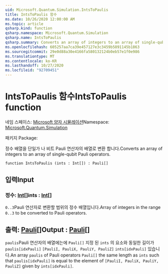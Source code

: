 ```yaml
---
uid: Microsoft.Quantum.Simulation.IntsToPaulis
title: IntsToPaulis 함수
ms.date: 10/26/2020 12:00:00 AM
ms.topic: article
qsharp.kind: function
qsharp.namespace: Microsoft.Quantum.Simulation
qsharp.name: IntsToPaulis
qsharp.summary: Converts an array of integers to an array of single-qubit Pauli operators.
ms.openlocfilehash: 605257aa7ca39e457127e3c3459b5891145b1863
ms.sourcegitcommit: 29e0d88a30e4166fa580132124b0eb57e1f0e986
ms.translationtype: MT
ms.contentlocale: ko-KR
ms.lasthandoff: 10/27/2020
ms.locfileid: "92709451"
---
```

# <a name="intstopaulis-function"></a><span data-ttu-id="06a2d-102">IntsToPaulis 함수</span><span class="sxs-lookup"><span data-stu-id="06a2d-102">IntsToPaulis function</span></span>

<span data-ttu-id="06a2d-103">네임 스페이스: [Microsoft 양자 시뮬레이션](xref:Microsoft.Quantum.Simulation)</span><span class="sxs-lookup"><span data-stu-id="06a2d-103">Namespace: [Microsoft.Quantum.Simulation](xref:Microsoft.Quantum.Simulation)</span></span>

<span data-ttu-id="06a2d-104">패키지 [](https://nuget.org/packages/)</span><span class="sxs-lookup"><span data-stu-id="06a2d-104">Package: [](https://nuget.org/packages/)</span></span>


<span data-ttu-id="06a2d-105">정수 배열을 단일가 나 비트 Pauli 연산자의 배열로 변환 합니다.</span><span class="sxs-lookup"><span data-stu-id="06a2d-105">Converts an array of integers to an array of single-qubit Pauli operators.</span></span>

```qsharp
function IntsToPaulis (ints : Int[]) : Pauli[]
```


## <a name="input"></a><span data-ttu-id="06a2d-106">입력</span><span class="sxs-lookup"><span data-stu-id="06a2d-106">Input</span></span>

### <a name="ints--int"></a><span data-ttu-id="06a2d-107">정수: [Int](xref:microsoft.quantum.lang-ref.int)[]</span><span class="sxs-lookup"><span data-stu-id="06a2d-107">ints : [Int](xref:microsoft.quantum.lang-ref.int)[]</span></span>

<span data-ttu-id="06a2d-108">`0..3`Pauli 연산자로 변환할 범위의 정수 배열입니다.</span><span class="sxs-lookup"><span data-stu-id="06a2d-108">Array of integers in the range `0..3`  to be converted to Pauli operators.</span></span>



## <a name="output--pauli"></a><span data-ttu-id="06a2d-109">출력: [Pauli](xref:microsoft.quantum.lang-ref.pauli)[]</span><span class="sxs-lookup"><span data-stu-id="06a2d-109">Output : [Pauli](xref:microsoft.quantum.lang-ref.pauli)[]</span></span>

<span data-ttu-id="06a2d-110">`paulis`Pauli 연산자의 배열에는에 `Pauli[]` 지정 된 `ints` 의 요소와 동일한 길이가 `paulis[idxPauli]` `[PauliI, PauliX, PauliY, PauliZ]` `ints[idxPauli]` 있습니다.</span><span class="sxs-lookup"><span data-stu-id="06a2d-110">An array `paulis` of Pauli operators `Pauli[]` the same length as `ints` such that `paulis[idxPauli]` is equal to the element of `[PauliI, PauliX, PauliY, PauliZ]` given by `ints[idxPauli]`.</span></span>